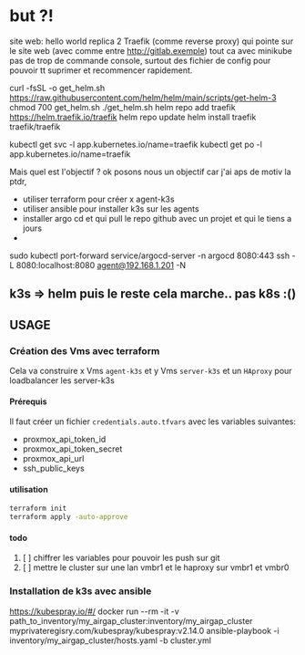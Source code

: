 # but ?!

site web: hello world replica 2
Traefik (comme reverse proxy) qui pointe sur le site web (avec comme entre http://gitlab.exemple)
tout ca avec minikube
pas de trop de commande console, surtout des fichier de config pour pouvoir tt suprimer et recommencer rapidement.

curl -fsSL -o get_helm.sh https://raw.githubusercontent.com/helm/helm/main/scripts/get-helm-3
 chmod 700 get_helm.sh
 ./get_helm.sh
helm repo add traefik  https://helm.traefik.io/traefik
helm repo update
helm install traefik traefik/traefik


kubectl get svc -l app.kubernetes.io/name=traefik
kubectl get po -l app.kubernetes.io/name=traefik



Mais quel est l'objectif ? ok posons nous un objectif car j'ai aps de motiv la ptdr,




- utiliser terraform pour créer x agent-k3s
- utiliser ansible pour installer k3s sur les agents
- installer argo cd et qui pull le repo github avec un projet et qui le tiens a jours
- 


sudo kubectl port-forward service/argocd-server -n argocd 8080:443
ssh -L 8080:localhost:8080 agent@192.168.1.201 -N




## k3s => helm puis le reste cela marche.. pas k8s :()







## USAGE

### Création des Vms avec terraform
Cela va construire x Vms `agent-k3s` et y Vms `server-k3s` et un `HAproxy` pour loadbalancer les server-k3s

#### Prérequis

Il faut créer un fichier `credentials.auto.tfvars` avec les variables suivantes:
 - proxmox_api_token_id
 - proxmox_api_token_secret
 - proxmox_api_url
 - ssh_public_keys

#### utilisation

```bash
terraform init
terraform apply -auto-approve
```

#### todo
1. [ ] chiffrer les variables pour pouvoir les push sur git
2. [ ] mettre le cluster sur une lan vmbr1 et le haproxy sur vmbr1 et vmbr0

### Installation de k3s avec ansible

https://kubespray.io/#/
docker run --rm -it -v path_to_inventory/my_airgap_cluster:inventory/my_airgap_cluster myprivateregisry.com/kubespray/kubespray:v2.14.0 ansible-playbook -i inventory/my_airgap_cluster/hosts.yaml -b cluster.yml

